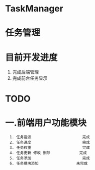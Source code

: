 TaskManager
===========
# 任务管理
  # 目前开发进度
  1. 完成后端管理
  2. 完成前台任务显示 

# TODO
   # 一.前端用户功能模块
      
      1. 任务指派                       完成
      2. 任务进度                       完成
      3. 任务权重                       完成
      4. 任务更新 修改 删除             完成
      5. 任务添加                       完成
      6. 任务模块添加                 未完成
